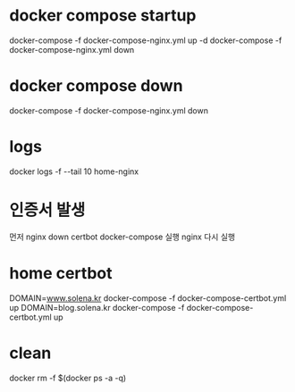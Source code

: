 # docker compose startup
docker-compose -f docker-compose-nginx.yml up -d
docker-compose -f docker-compose-nginx.yml down


# docker compose down
docker-compose -f docker-compose-nginx.yml down

# logs
docker logs -f --tail 10 home-nginx


# 인증서 발생
먼저 nginx down
certbot docker-compose 실행
nginx 다시 실행


# home certbot
DOMAIN=www.solena.kr docker-compose -f docker-compose-certbot.yml up
DOMAIN=blog.solena.kr docker-compose -f docker-compose-certbot.yml up


# clean
docker rm -f $(docker ps -a -q)